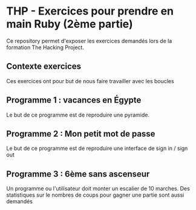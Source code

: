 # THP - Exercices pour prendre en main Ruby (2ème partie)

Ce repository permet d'exposer les exercices demandés lors de la formation The Hacking Project.

## Contexte exercices

Ces exercices ont pour but de nous faire travailler avec les boucles

## Programme 1 : vacances en Égypte

Le but de ce programme est de reproduire une pyramide.

## Programme 2 : Mon petit mot de passe

Le but de ce programme est de reproduire une interface de sign in / sign out

## Programme 3 : 6ème sans ascenseur

Un programme ou l'utilisateur doit monter un escalier de 10 marches. Des statistiques sur le nombres de coups pour gagner une partie sont aussi demandés